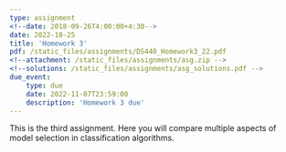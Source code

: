 ```yaml
---
type: assignment
<!--date: 2018-09-26T4:00:00+4:30-->
date: 2022-10-25
title: 'Homework 3'
pdf: /static_files/assignments/DS440_Homework3_22.pdf
<!--attachment: /static_files/assignments/asg.zip -->
<!--solutions: /static_files/assignments/asg_solutions.pdf -->
due_event: 
    type: due
    date: 2022-11-07T23:59:00
    description: 'Homework 3 due'
---
```

This is the third assignment. Here you will compare multiple aspects of model selection in classification algorithms.
